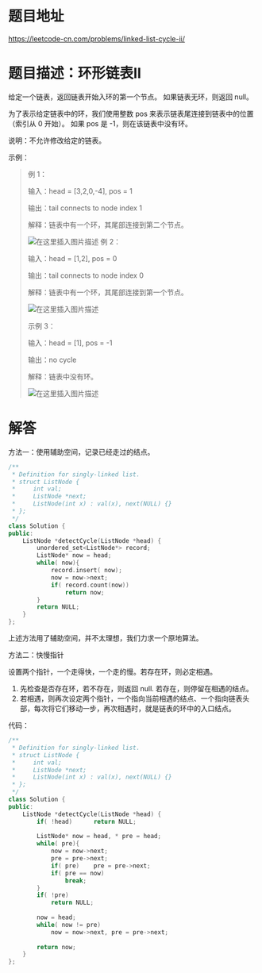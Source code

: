 # 题目地址

https://leetcode-cn.com/problems/linked-list-cycle-ii/

# 题目描述：环形链表II

给定一个链表，返回链表开始入环的第一个节点。 如果链表无环，则返回 null。

为了表示给定链表中的环，我们使用整数 pos 来表示链表尾连接到链表中的位置（索引从 0 开始）。 如果 pos 是 -1，则在该链表中没有环。

说明：不允许修改给定的链表。
 
示例：
>例 1：
>
>输入：head = [3,2,0,-4], pos = 1
>
>输出：tail connects to node index 1
>
>解释：链表中有一个环，其尾部连接到第二个节点。
>
>![在这里插入图片描述](https://img-blog.csdnimg.cn/20191020154846886.png)
>例 2：
>
>输入：head = [1,2], pos = 0
>
>输出：tail connects to node index 0
>
>解释：链表中有一个环，其尾部连接到第一个节点。
>
>![在这里插入图片描述](https://img-blog.csdnimg.cn/20191020154905865.png)
>
>示例 3：
>
>输入：head = [1], pos = -1
>
>输出：no cycle
>
>解释：链表中没有环。
>
>![在这里插入图片描述](https://img-blog.csdnimg.cn/20191020154918661.png)

 
# 解答
方法一：使用辅助空间，记录已经走过的结点。

```cpp
/**
 * Definition for singly-linked list.
 * struct ListNode {
 *     int val;
 *     ListNode *next;
 *     ListNode(int x) : val(x), next(NULL) {}
 * };
 */
class Solution {
public:
    ListNode *detectCycle(ListNode *head) {
        unordered_set<ListNode*> record;
        ListNode* now = head;
        while( now){
            record.insert( now);
            now = now->next;
            if( record.count(now))
                return now;
        }
        return NULL;
    }
};
```

上述方法用了辅助空间，并不太理想，我们力求一个原地算法。

方法二：快慢指针

设置两个指针，一个走得快，一个走的慢。若存在环，则必定相遇。
1. 先检查是否存在环，若不存在，则返回 null. 若存在，则停留在相遇的结点。
2. 若相遇，则再次设定两个指针，一个指向当前相遇的结点、一个指向链表头部，每次将它们移动一步，再次相遇时，就是链表的环中的入口结点。

代码：
```cpp
/**
 * Definition for singly-linked list.
 * struct ListNode {
 *     int val;
 *     ListNode *next;
 *     ListNode(int x) : val(x), next(NULL) {}
 * };
 */
class Solution {
public:
    ListNode *detectCycle(ListNode *head) {
        if( !head)		return NULL;
        
        ListNode* now = head, * pre = head;
        while( pre){
            now = now->next;
            pre = pre->next;
            if( pre)    pre = pre->next;
            if( pre == now)
                break;
        }
        if( !pre)   
            return NULL;
        
        now = head;
        while( now != pre)
            now = now->next, pre = pre->next;
        
        return now;
    }
};
```
